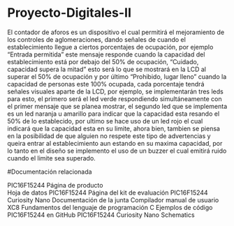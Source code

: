 # Proyecto-Digitales-II




El contador de aforos es un dispositivo el cual permitirá el mejoramiento de los controles de aglomeraciones, dando señales de cuando el establecimiento llegue a ciertos porcentajes de ocupación, por ejemplo “Entrada permitida”  este mensaje responde cuando la capacidad del establecimiento está por debajo del 50% de ocupación, “Cuidado, capacidad supera la mitad” esto será lo que se mostrará en la LCD al superar el 50% de ocupación y por último “Prohibido, lugar lleno” cuando la capacidad de personas este 100% ocupada, cada porcentaje tendrá señales visuales aparte de la LCD, por ejemplo, se implementarán tres leds para esto, el primero será el led verde respondiendo simultáneamente con el primer mensaje que se planea mostrar, el segundo led que se implementa es un led naranja u amarillo para indicar que la capacidad esta resando el 50% de lo establecido, por ultimo se hace uso de un led rojo el cual indicará que la capacidad esta en su limite, ahora bien, tambien se piensa en la posibilidad de que alguien no respete este tipo de advertencias y queira entrar al establecimiento aun estando en su maxima capacidad, por lo tanto en el diseño se implemento el uso de un buzzer el cual emitirá ruido cuando el limite sea superado.

#Documentación relacionada

PIC16F15244 Página de producto   
Hoja de datos PIC16F15244
Página del kit de evaluación PIC16F15244 Curiosity Nano
Documentación de la junta
Compilador manual de usuario XC8
Fundamentos del lenguaje de programación C
Ejemplos de código PIC16F15244 en GitHub
PIC16F15244 Curiosity Nano Schematics
